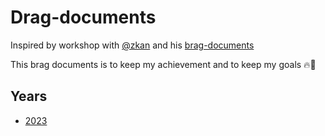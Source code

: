 # Drag-documents
Inspired by workshop with [@zkan](https://github.com/zkan) and his [brag-documents](https://github.com/zkan/brag-documents)

This brag documents is to keep my achievement and to keep my goals 🔥🚀

## Years

* [2023](2023.md)
